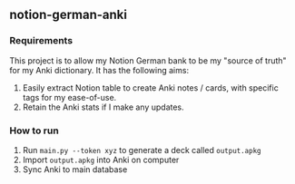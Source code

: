 ## notion-german-anki

### Requirements

This project is to allow my Notion German bank to be my "source of truth" for my Anki dictionary. It has the following aims:

1. Easily extract Notion table to create Anki notes / cards, with specific tags for my ease-of-use.
2. Retain the Anki stats if I make any updates.

### How to run

1. Run `main.py --token xyz` to generate a deck called `output.apkg`
2. Import `output.apkg` into Anki on computer
3. Sync Anki to main database
